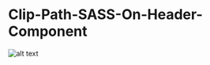 # Clip-Path-SASS-On-Header-Component
![alt text](https://raw.githubusercontent.com/collins-lagat/Clip-Path-SASS-On-Header-Component/master/asset/image.png)
